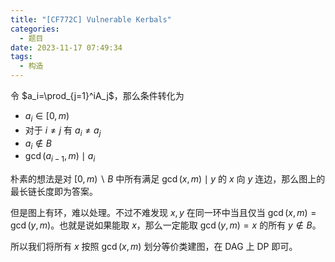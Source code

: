```yaml
---
title: "[CF772C] Vulnerable Kerbals"
categories:
  - 题目
date: 2023-11-17 07:49:34
tags:
  - 构造
---
```

令 $a_i=\prod_{j=1}^iA_j$，那么条件转化为

- $a_i\in[0,m)$
- 对于 $i\not=j$ 有 $a_i\not=a_j$
- $a_i\not\in B$
- $\gcd(a_{i-1},m)\mid a_i$

朴素的想法是对 $[0,m)\backslash B$ 中所有满足 $\gcd(x,m)\mid y$ 的 $x$ 向 $y$ 连边，那么图上的最长链长度即为答案。

但是图上有环，难以处理。不过不难发现 $x,y$ 在同一环中当且仅当 $\gcd(x,m)=\gcd(y,m)$。也就是说如果能取 $x$，那么一定能取 $\gcd(y,m)=x$ 的所有 $y\not\in B$。

所以我们将所有 $x$ 按照 $\gcd(x,m)$ 划分等价类建图，在 DAG 上 DP 即可。